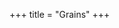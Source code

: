 +++
title = "Grains"
+++

<div class="spreadsheet" src="../consumption.toml" fullHeightWithRowsPerScreen=8> </div>  


<div class="spreadsheet" src="../gross-data_grainish.toml" fullHeightWithRowsPerScreen=8> </div>  
